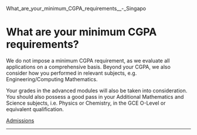 What_are_your_minimum_CGPA_requirements__-_Singapo



What are your minimum CGPA requirements?
========================================

We do not impose a minimum CGPA requirement, as we evaluate all applications on a comprehensive basis. Beyond your CGPA, we also consider how you performed in relevant subjects, e.g. Engineering/Computing Mathematics.



Your grades in the advanced modules will also be taken into consideration. You should also possess a good pass in your Additional Mathematics and Science subjects, i.e. Physics or Chemistry, in the GCE O-Level or equivalent qualification.

[Admissions](https://www.sutd.edu.sg/tag/admissions/)

---

